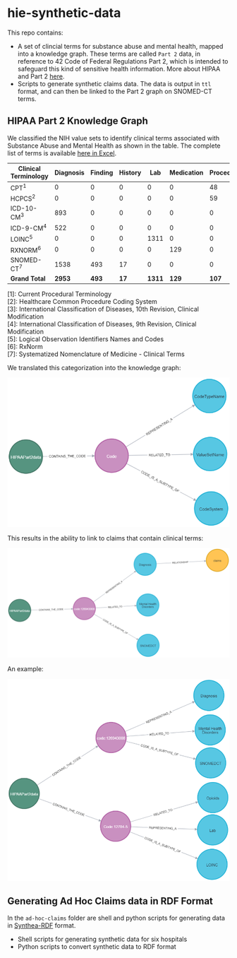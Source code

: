 # hie-synthetic-data
This repo contains:
- A set of clincial terms for substance abuse and mental health, mapped into a knowledge graph. These terms are called `Part 2` data, in reference to 42 Code of Federal Regulations Part 2, which is intended to safeguard this kind of sensitive health information. More about HIPAA and Part 2 [here](https://www.hhs.gov/hipaa/for-professionals/special-topics/hipaa-part-2/index.html).
- Scripts to generate synthetic claims data. The data is output in `ttl` format, and can then be linked to the Part 2 graph on SNOMED-CT terms.

## HIPAA Part 2 Knowledge Graph
We classified the NIH value sets to identify clinical terms associated with Substance Abuse and Mental Health as shown in the table. The complete list of terms is available [here in Excel](https://github.com/Ebiquity/hie-synthetic-data/raw/refs/heads/main/HIPAA%20PART2%20NIH%20CODE%20SET.xlsx).


| **Clinical Terminology** | **Diagnosis** | **Finding** | **History** | **Lab** | **Medication** | **Procedure** | **Total** |
|--------------------------|---------------|-------------|-------------|---------|----------------|---------------|-----------|
| CPT<sup>1</sup>                   | 0             | 0           | 0           | 0       | 0              | 48            | 48        |
| HCPCS<sup>2</sup>                 | 0             | 0           | 0           | 0       | 0              | 59            | 59        |
| ICD-10-CM<sup>3</sup>            | 893           | 0           | 0           | 0       | 0              | 0             | 893       |
| ICD-9-CM<sup>4</sup>              | 522           | 0           | 0           | 0       | 0              | 0             | 522       |
| LOINC<sup>5</sup>                 | 0             | 0           | 0           | 1311    | 0              | 0             | 1311      |
| RXNORM<sup>6</sup>                | 0             | 0           | 0           | 0       | 129            | 0             | 129       |
| SNOMED-CT<sup>7</sup>            | 1538          | 493         | 17          | 0       | 0              | 0             | 2048      |
| **Grand Total**           | **2953**      | **493**     | **17**      | **1311**| **129**        | **107**       | **5010**  |

[1]: Current Procedural Terminology  
[2]: Healthcare Common Procedure Coding System  
[3]: International Classification of Diseases, 10th Revision, Clinical Modification  
[4]: International Classification of Diseases, 9th Revision, Clinical Modification  
[5]: Logical Observation Identifiers Names and Codes  
[6]: RxNorm  
[7]: Systematized Nomenclature of Medicine - Clinical Terms

We translated this categorization into the knowledge graph:

![Knowledge Graph](./images/graph2.png)

This results in the ability to link to claims that contain clinical terms:

![Knowledge Graph Linked to Claims](./images/graph1.png)

An example:

![Knowledge Graph Example](./images/graph3.png)

## Generating Ad Hoc Claims data in RDF Format
In the `ad-hoc-claims` folder are shell and python scripts for generating data in [Synthea-RDF](https://github.com/leroykim/synthea-rdf/tree/main) format. 
- Shell scripts for generating synthetic data for six hospitals
- Python scripts to convert synthetic data to RDF format
